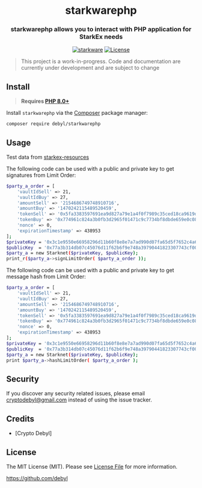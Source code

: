 <h1 align="center">starkwarephp</h1>
<h3 align="center">starkwarephp allows you to interact with PHP application for StarkEx needs</h2>

<p align="center">
      <a href="https://starkware.co"><img alt="starkware" src="https://img.shields.io/badge/powered_by-StarkWare-navy"></a>
      <a href="https://github.com/Starknet-php/starknet.php/blob/main/LICENSE.md"><img alt="License" src="https://img.shields.io/badge/license-MIT-black"></a>
</p>

> This project is a work-in-progress. Code and documentation are currently under development and are subject to change

## Install

>  **Requires [PHP 8.0+](https://php.net/releases/)**

Install `starkwarephp` via the [Composer](https://getcomposer.org/) package manager:

```bash
composer require debyl/starkwarephp
```


## Usage

Test data from [starkex-resources](https://github.com/starkware-libs/starkex-resources/blob/master/crypto/starkware/crypto/signature/signature_test_data.json?fbclid=IwAR0a1cz5FLKyuNiqYXQdCIIHUAkfDc5KLdtonhZknj3mTWs1D6Hf4hgNJ0c)

The following code can be used with a public and private key to get signatures from Limit Order:
```bash
$party_a_order = [
    'vaultIdSell' => 21,
    'vaultIdBuy' => 27,
    'amountSell' => '2154686749748910716',
    'amountBuy' => '1470242115489520459',
    'tokenSell' => '0x5fa3383597691ea9d827a79e1a4f0f7989c35ced18ca9619de8ab97e661020',
    'tokenBuy' => '0x774961c824a3b0fb3d2965f01471c9c7734bf8dbde659e0c08dca2ef18d56a',
    'nonce' => 0,
    'expirationTimestamp' => 438953
];
$privateKey = '0x3c1e9550e66958296d11b60f8e8e7a7ad990d07fa65d5f7652c4a6c87d4e3cc'; // change with your private key
$publicKey  = '0x77a3b314db07c45076d11f62b6f9e748a39790441823307743cf00d6597ea43'; // change with your public key
$party_a = new Starknet($privateKey, $publicKey);
print_r($party_a->signLimitOrder( $party_a_order ));
```
The following code can be used with a public and private key to get message hash from Limit Order:
```bash
$party_a_order = [
    'vaultIdSell' => 21,
    'vaultIdBuy' => 27,
    'amountSell' => '2154686749748910716',
    'amountBuy' => '1470242115489520459',
    'tokenSell' => '0x5fa3383597691ea9d827a79e1a4f0f7989c35ced18ca9619de8ab97e661020',
    'tokenBuy' => '0x774961c824a3b0fb3d2965f01471c9c7734bf8dbde659e0c08dca2ef18d56a',
    'nonce' => 0,
    'expirationTimestamp' => 438953
];
$privateKey = '0x3c1e9550e66958296d11b60f8e8e7a7ad990d07fa65d5f7652c4a6c87d4e3cc'; // change with your private key
$publicKey  = '0x77a3b314db07c45076d11f62b6f9e748a39790441823307743cf00d6597ea43'; // change with your public key
$party_a = new Starknet($privateKey, $publicKey);
print $party_a->hashLimitOrder( $party_a_order );
```


## Security

If you discover any security related issues, please email cryptodebyl@gmail.com instead of using the issue tracker.

 
## Credits

-  [Crypto Debyl]


## License

The MIT License (MIT). Please see [License File](LICENSE.md) for more information.


https://github.com/debyl
